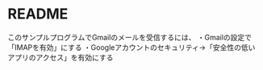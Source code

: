 # README

このサンプルプログラムでGmailのメールを受信するには、
・Gmailの設定で「IMAPを有効」にする
・Googleアカウントのセキュリティ→「安全性の低いアプリのアクセス」を有効にする
